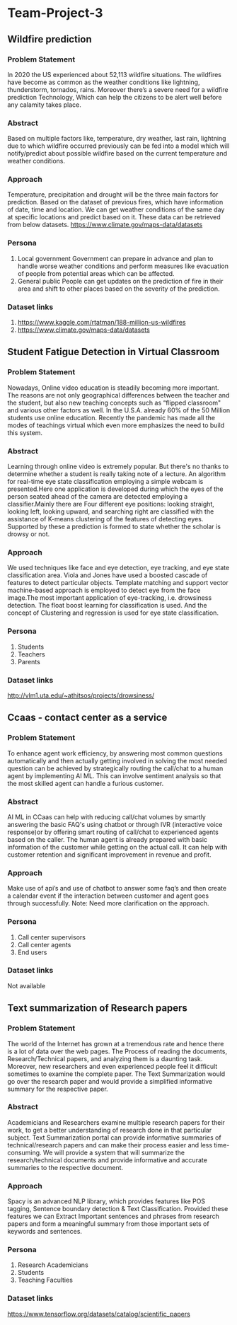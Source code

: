 # Team-Project-3
## Wildfire prediction 
### Problem Statement
In 2020 the US experienced about 52,113 wildfire situations. The wildfires have become as common as the weather conditions like lightning, thunderstorm, tornados, rains. Moreover there’s a severe need for a wildfire prediction Technology, Which can help the citizens to be alert well before any calamity takes place. 

### Abstract
Based on multiple factors like, temperature, dry weather, last rain, lightning due to which wildfire occurred previously  can be fed into a model which will notify/predict about possible wildfire based on the current temperature and weather conditions.

### Approach
Temperature, precipitation and drought will be the three main factors for prediction.
Based on the dataset of previous fires, which have information of date, time and location. We can get weather conditions of the same day at specific locations and predict based on it. These data can be retrieved from below datasets.
https://www.climate.gov/maps-data/datasets

### Persona
1. Local government
Government can prepare in advance and plan to handle worse weather conditions and perform measures like evacuation of people from potential areas which can be affected.
2. General public
People can get updates on the prediction of fire in their area and shift to other places based on the severity of the prediction.

### Dataset links
1. https://www.kaggle.com/rtatman/188-million-us-wildfires
2. https://www.climate.gov/maps-data/datasets

## Student Fatigue Detection in Virtual Classroom
### Problem Statement
Nowadays, Online video education is steadily becoming more important. The reasons are not only geographical differences between the teacher and the student, but also new teaching concepts such as “flipped classroom" and various other factors as well. In the U.S.A. already 60% of the 50 Million students use online education. Recently the pandemic has made all the modes of teachings virtual which even more emphasizes the need to build this system.

### Abstract
Learning through online video is extremely popular. But there's no thanks to determine whether a student is really taking note of a lecture. An algorithm for real-time eye state classification employing a simple webcam is presented.Here one application is developed during which the eyes of the person seated ahead of the camera are detected employing a classifier.Mainly there are Four different eye positions: looking straight, looking left, looking upward, and searching right are classified with the assistance of K-means clustering of the features of detecting eyes. Supported by these a prediction is formed to state whether the scholar is drowsy or not.

### Approach
We used techniques like face and eye detection, eye tracking, and eye state classification area. Viola and Jones have used a boosted cascade of features to detect particular objects. Template matching and support vector machine-based approach is employed to detect eye from the face image.The most important application of eye-tracking, i.e. drowsiness detection. The float boost learning for classification is used. And the concept of Clustering and regression is used for eye state classification.

### Persona
1. Students
2. Teachers
3. Parents

### Dataset links
http://vlm1.uta.edu/~athitsos/projects/drowsiness/

## Ccaas - contact center as a service
### Problem Statement
To enhance agent work efficiency, by answering most common questions automatically and then actually getting involved in solving the most needed question can be achieved by strategically routing the call/chat to a human agent by implementing AI ML. This can involve sentiment analysis so that the most skilled agent can handle a furious customer. 

### Abstract
AI ML in CCaas can help with reducing call/chat volumes by smartly answering the basic FAQ's using chatbot or through IVR (interactive voice response)or by offering  smart routing of call/chat to experienced agents based on the caller. The human agent is already prepared with basic information of the customer while getting on the actual call. It can help with customer retention and significant improvement in revenue and profit.

### Approach
Make use of api’s and use of chatbot to answer some faq’s and then create a calendar event if the interaction between customer and agent goes through successfully.
Note: Need more clarification on the approach.

### Persona
1. Call center supervisors
2. Call center agents
3. End users

### Dataset links
Not available

## Text summarization of Research papers
### Problem Statement
The world of the Internet has grown at a tremendous rate and hence there is a lot of data over the web pages. The Process of reading the documents, Research/Technical papers, and analyzing them is a daunting task. Moreover, new researchers and even experienced people feel it difficult sometimes to examine the complete paper. The Text Summarization would go over the research paper and would provide a simplified informative summary for the respective paper.

### Abstract
Academicians and Researchers examine multiple research papers for their work, to get a better understanding of research done in that particular subject. Text Summarization portal can provide informative summaries of technical/research papers and can make their process easier and less time-consuming. We will provide a system that will summarize the research/technical documents and provide informative and accurate summaries to the respective document.   

### Approach
Spacy is an advanced NLP library, which provides features like POS tagging, Sentence boundary detection & Text Classification. Provided these features we can Extract Important sentences and phrases from research papers and form a meaningful summary from those important sets of keywords and sentences.

### Persona
1. Research Academicians
2. Students 
3. Teaching Faculties

### Dataset links
https://www.tensorflow.org/datasets/catalog/scientific_papers

